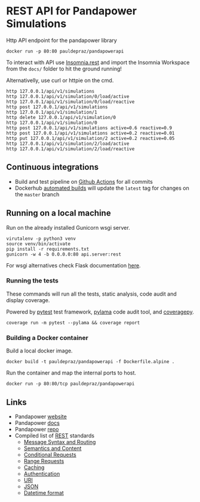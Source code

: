 # REST API for Pandapower Simulations
Http API endpoint for the pandapower library

```shell script
docker run -p 80:80 pauldepraz/pandapowerapi
```

To interact with API use [Insomnia.rest](https://insomnia.rest/download) and import the Insomnia Workspace from the `docs/` folder to hit the ground running!

Alternativelly, use curl or httpie on the cmd.
````shell script
http 127.0.0.1/api/v1/simulations
http 127.0.0.1/api/v1/simulation/0/load/active
http 127.0.0.1/api/v1/simulation/0/load/reactive
http post 127.0.0.1/api/v1/simulations
http 127.0.0.1/api/v1/simulation/1
http delete 127.0.0.1/api/v1/simulation/0
http 127.0.0.1/api/v1/simulation/0
http post 127.0.0.1/api/v1/simulations active=0.6 reactive=0.9
http post 127.0.0.1/api/v1/simulations active=0.2 reactive=0.01
http put 127.0.0.1/api/v1/simulation/2 active=0.2 reactive=0.05
http 127.0.0.1/api/v1/simulation/2/load/active
http 127.0.0.1/api/v1/simulation/2/load/reactive
````

## Continuous integrations
* Build and test pipeline on [Github Actions](https://github.com/cerealkill/pandapower_api/actions) for all commits
* Dockerhub [automated builds](https://hub.docker.com/repository/docker/pauldepraz/pandapowerapi/builds) will update the `latest` tag for changes on the `master` branch

## Running on a local machine
Run on the already installed Gunicorn wsgi server.
```shell script
virutalenv -p python3 venv
source venv/bin/activate
pip install -r requirements.txt
gunicorn -w 4 -b 0.0.0.0:80 api.server:rest
```

For wsgi alternatives check Flask documentation [here](https://flask.palletsprojects.com/en/1.1.x/deploying/wsgi-standalone/).

### Running the tests
These commands will run all the tests, static analysis, code audit and display coverage.

Powered by [pytest](https://github.com/pytest-dev/pytest) test framework, [pylama](https://github.com/klen/pylama) code audit tool, and [coveragepy](https://github.com/nedbat/coveragepy).
````shell script
coverage run -m pytest --pylama && coverage report
````

### Building a Docker container

Build a local docker image.
```shell script
docker build -t pauldepraz/pandapowerapi -f Dockerfile.alpine .
```

Run the container and map the internal ports to host.
```shell script
docker run -p 80:80/tcp pauldepraz/pandapowerapi
```


## Links
* Pandapower [website](https://www.pandapower.org/)
* Pandapower [docs](https://pandapower.readthedocs.io/en/v2.2.2/)
* Pandapower [repo](https://github.com/e2nIEE/pandapower)
* Compiled list of [REST](https://standards.rest/) standards
  * [Message Syntax and Routing](https://tools.ietf.org/html/rfc7230)
  * [Semantics and Content](https://tools.ietf.org/html/rfc7231)
  * [Conditional Requests](https://tools.ietf.org/html/rfc7232)
  * [Range Requests](https://tools.ietf.org/html/rfc7233)
  * [Caching](https://tools.ietf.org/html/rfc7234)
  * [Authentication](https://tools.ietf.org/html/rfc7235)
  * [URI](https://tools.ietf.org/html/rfc3986)
  * [JSON](https://tools.ietf.org/html/rfc8259)
  * [Datetime format](https://tools.ietf.org/html/rfc3339)
